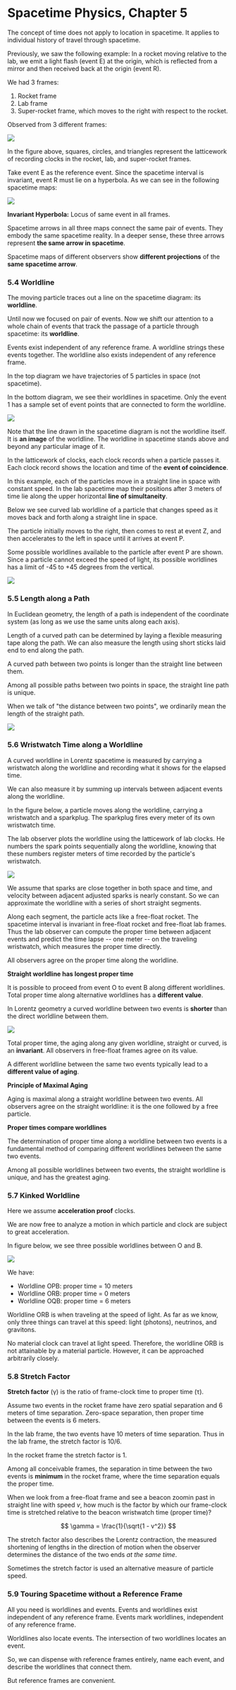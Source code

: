 # Spacetime Physics, Chapter 5

The concept of time does not apply to location in spacetime. It applies to individual
history of travel through spacetime.

Previously, we saw the following example: In a rocket moving relative to the lab, we
emit a light flash (event E) at the origin, which is reflected from a mirror and then
received back at the origin (event R).

We had 3 frames:

1. Rocket frame
2. Lab frame
3. Super-rocket frame, which moves to the right with respect to the rocket.

Observed from 3 different frames:

 ![](fig5.2.jpg)

In the figure above, squares, circles, and triangles represent the latticework of
recording clocks in the rocket, lab, and super-rocket frames.

Take event E as the reference event. Since the spacetime interval is invariant,
event R must lie on a hyperbola. As we can see in the following spacetime maps:

 ![](fig5.3.jpg)

**Invariant Hyperbola:** Locus of same event in all frames.

Spacetime arrows in all three maps connect the same pair of events. They embody the
same spacetime reality. In a deeper sense, these three arrows represent **the same
arrow in spacetime**.

Spacetime maps of different observers show **different projections** of the **same
spacetime arrow**.

### 5.4 Worldline

The moving particle traces out a line on the spacetime diagram: its **worldline**.

Until now we focused on pair of events. Now we shift our attention to a whole
chain of events that track the passage of a particle through spacetime: its **worldline**.

Events exist independent of any reference frame. A worldline strings these events
together. The worldline also exists independent of any reference frame.

In the top diagram we have trajectories of 5 particles in space (not spacetime).

In the bottom diagram, we see their worldlines in spacetime. Only the event 1 has
a sample set of event points that are connected to form the worldline.

 ![](fig5.4.jpg)

Note that the line drawn in the spacetime diagram is not the worldline itself. It is
**an image** of the worldline. The worldline in spacetime stands above and beyond
any particular image of it.

In the latticework of clocks, each clock records when a particle passes it. Each clock
record shows the location and time of the **event of coincidence**.

In this example, each of the particles move in a straight line in space with constant speed.
In the lab spacetime map their positions after 3 meters of time lie along the upper
horizontal **line of simultaneity**.

Below we see curved lab worldline of a particle that changes speed as it moves back
and forth along a straight line in space.

The particle initially moves to the right, then comes to rest at event Z, and then
accelerates to the left in space until it arrives at event P.

Some possible worldlines available to the particle after event P are shown. Since a particle
cannot exceed the speed of light, its possible worldlines has a limit of -45 to +45 degrees
from the vertical.

 ![](fig5.6.jpg)

### 5.5 Length along a Path

In Euclidean geometry, the length of a path is independent of the coordinate system (as long
as we use the same units along each axis).

Length of a curved path can be determined by laying a flexible measuring tape along the path.
We can also measure the length using short sticks laid end to end along the path.

A curved path between two points is longer than the straight line between them.

Among all possible paths between two points in space, the straight line path is unique.

When we talk of "the distance between two points", we ordinarily mean the length of the
straight path.

 ![](fig5.7.jpg)

### 5.6 Wristwatch Time along a Worldline

A curved worldline in Lorentz spacetime is measured by carrying a wristwatch along the worldline
and recording what it shows for the elapsed time.

We can also measure it by summing up intervals between adjacent events along the worldline.

In the figure below, a particle moves along the worldline, carrying a wristwatch and a sparkplug.
The sparkplug fires every meter of its own wristwatch time.

The lab observer plots the worldline using the latticework of lab clocks. He numbers the spark
points sequentially along the worldline, knowing that these numbers register meters of time
recorded by the particle's wristwatch.

 ![](fig5.8.jpg)

We assume that sparks are close together in both space and time, and velocity between adjacent
adjusted sparks is nearly constant. So we can approximate the worldline with a series of short
straight segments.

Along each segment, the particle acts like a free-float rocket. The spacetime interval is
invariant in free-float rocket and free-float lab frames. Thus the lab observer can
compute the proper time between adjacent events and predict the time lapse -- one meter --
on the traveling wristwatch, which measures the proper time directly.

All observers agree on the proper time along the worldline.

**Straight worldline has longest proper time**

It is possible to proceed from event O to event B along different worldlines. Total
proper time along alternative worldlines has a **different value**.

In Lorentz geometry a curved worldline between two events is **shorter** than the
direct worldline between them.

 ![](fig5.9.jpg)

Total proper time, the aging along any given worldline, straight or curved, is an
**invariant**. All observers in free-float frames agree on its value.

A different worldline between the same two events typically lead to a **different
value of aging**.

**Principle of Maximal Aging**

Aging is maximal along a straight worldline between two events. All observers agree
on the straight worldline: it is the one followed by a free particle.

**Proper times compare worldlines**

The determination of proper time along a worldline between two events is a fundamental
method of comparing different worldlines between the same two events.

Among all possible worldlines between two events, the straight worldline is unique, and
has the greatest aging.

### 5.7 Kinked Worldline

Here we assume **acceleration proof** clocks.

We are now free to analyze a motion in which particle and clock are subject to
great acceleration.

In figure below, we see three possible worldlines between O and B.

 ![](fig5.10.jpg)

We have:

- Worldline OPB: proper time = 10 meters
- Worldline ORB: proper time = 0 meters
- Worldline OQB: proper time = 6 meters

Worldline ORB is when traveling at the speed of light. As far as we know, only three
things can travel at this speed: light (photons), neutrinos, and gravitons.

No material clock can travel at light speed. Therefore, the worldline ORB is not
attainable by a material particle. However, it can be approached arbitrarily closely.

### 5.8 Stretch Factor

**Stretch factor** (γ) is the ratio of frame-clock time to proper time (τ).

Assume two events in the rocket frame have zero spatial separation and 6 meters of
time separation. Zero-space separation, then proper time between the events is 6 meters.

In the lab frame, the two events have 10 meters of time separation. Thus in the lab frame,
the stretch factor is 10/6.

In the rocket frame the stretch factor is 1.

Among all conceivable frames, the separation in time between the two events is
**minimum** in the rocket frame, where the time separation equals the proper time.

When we look from a free-float frame and see a beacon zoomin past in straight line
with speed $v$, how much is the factor by which our frame-clock time is stretched
relative to the beacon wristwatch time (proper time)?

$$
\gamma = \frac{1}{\sqrt{1 - v^2}}
$$

The stretch factor also describes the Lorentz contraction, the measured shortening
of lengths in the direction of motion when the observer determines the distance
of the two ends _at the same time_.

Sometimes the stretch factor is used an alternative measure of particle speed.

### 5.9 Touring Spacetime without a Reference Frame

All you need is worldlines and events. Events and worldlines exist independent of
any reference frame. Events mark worldlines, independent of any reference frame.

Worldlines also locate events. The intersection of two worldlines locates an event.

So, we can dispense with reference frames entirely, name each event, and describe
the worldlines that connect them.

But reference frames are convenient.

